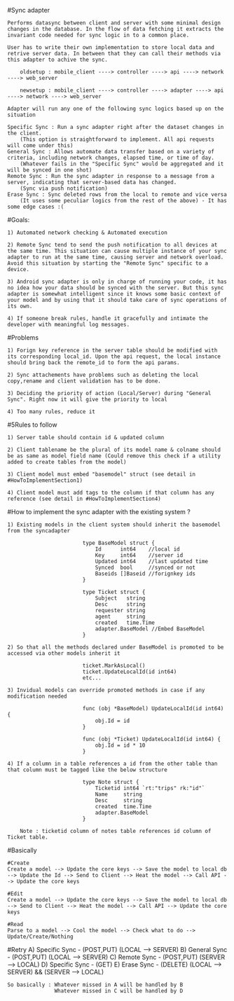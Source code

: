 
#Sync adapter

    Performs datasync between client and server with some minimal design changes in the database. In the flow of data fetching it extracts the invariant code needed for sync logic in to a common place. 
    
    User has to write their own implementation to store local data and retrive server data. In between that they can call their methods via this adapter to achive the sync.

        oldsetup : mobile_client ----> controller ----> api ----> network ----> web_server

        newsetup : mobile_client ----> controller ----> adapter ----> api ----> network ----> web_server

    Adapter will run any one of the following sync logics based up on the situation  

    Specific Sync : Run a sync adapter right after the dataset changes in the client.
        (This option is straightforward to implement. All api requests will come under this)
    General Sync : Allows automate data transfer based on a variety of criteria, including network changes, elapsed time, or time of day.
        (Whatever fails in the "Specific Sync" would be aggregated and it will be synced in one shot)
    Remote Sync : Run the sync adapter in response to a message from a server, indicating that server-based data has changed.
        (Sync via push notification)
    Erase Sync : Sync deleted rows from the local to remote and vice versa 
        (It uses some peculiar logics from the rest of the above) - It has some edge cases :(
    
#Goals:
    
    1) Automated network checking & Automated execution

    2) Remote Sync tend to send the push notification to all devices at the same time. This situation can cause multiple instance of your sync adapter to run at the same time, causing server and network overload. Avoid this situation by starting the "Remote Sync" specific to a device.
        
    3) Android sync adapter is only in charge of running your code, it has no idea how your data should be synced with the server. But this sync adapter is somewhat intelligent since it knows some basic context of your model and by using that it should take care of sync operations of its own.

    4) If someone break rules, handle it gracefully and intimate the developer with meaningful log messages.
    
                
#Problems

    1) Forign key reference in the server table should be modified with its corresponding local_id. Upon the api request, the local instance should bring back the remote_id to form the api params.
        
    2) Sync attachements have problems such as deleting the local copy,rename and client validation has to be done. 

    3) Deciding the priority of action (Local/Server) during "General Sync". Right now it will give the priority to local

    4) Too many rules, reduce it


#5Rules to follow

    1) Server table should contain id & updated column

    2) Client tablename be the plural of its model name & colname should be as same as model field name (Could remove this check if a utility added to create tables from the model)

    3) Client model must embed "basemodel" struct (see detail in #HowToImplementSection1)

    4) Client model must add tags to the column if that column has any reference (see detail in #HowToImplementSection4)

                    
#How to implement the sync adapter with the existing system ?
 
    1) Existing models in the client system should inherit the basemodel from the syncadapter
 
                            type BaseModel struct {
                            	Id      int64    //local id
                            	Key     int64    //server id
                            	Updated int64    //last updated time
                            	Synced  bool     //synced or not
                            	Baseids []Baseid //forignkey ids
                            }
                            
                            type Ticket struct {
                            	Subject   string
                            	Desc      string
                            	requester string
                            	agent     string
                            	created   time.Time
                            	adapter.BaseModel //Embed BaseModel
                            }
                            
    2) So that all the methods declared under BaseModel is promoted to be accessed via other models inherit it
 
                            ticket.MarkAsLocal()
                            ticket.UpdateLocalId(id int64)
                            etc...
                            
    3) Invidual models can override promoted methods in case if any modification needed
                            
                            func (obj *BaseModel) UpdateLocalId(id int64) {
                            	obj.Id = id
                            }
                            
                            func (obj *Ticket) UpdateLocalId(id int64) {
                            	obj.Id = id * 10
                            }

    4) If a column in a table references a id from the other table than that column must be tagged like the below structure 
    
                            type Note struct {
                                Ticketid int64 `rt:"trips" rk:"id"`
                                Name     string
                                Desc     string
                                created  time.Time
                                adapter.BaseModel
                            }
                            
        Note : ticketid column of notes table references id column of Ticket table. 
    


#Basically

    #Create
    Create a model --> Update the core keys --> Save the model to local db --> Update the Id --> Send to Client --> Heat the model --> Call API --> Update the core keys

    #Edit 
    Create a model --> Update the core keys --> Save the model to local db --> Send to Client --> Heat the model --> Call API --> Update the core keys

    #Read
    Parse to a model --> Cool the model --> Check what to do --> Update/Create/Nothing 
    
#Retry
    A) Specific Sync - (POST,PUT) (LOCAL --> SERVER)
    B) General Sync - (POST,PUT) (LOCAL --> SERVER)
    C) Remote Sync - (POST,PUT) (SERVER --> LOCAL)
    D) Specific Sync - (GET) 
    E) Erase Sync - (DELETE) (LOCAL --> SERVER) && (SERVER --> LOCAL)

    So basically : Whatever missed in A will be handled by B
                   Whatever missed in C will be handled by D




